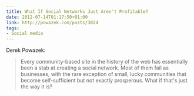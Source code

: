 ```yaml
---
title: What If Social Networks Just Aren't Profitable?
date: 2012-07-14T01:17:50+01:00
link: http://powazek.com/posts/3024
tags:
- Social media
---
```

Derek Powazek:

> Every community-based site in the history of the web has essentially been a stab at creating a social network. Most of them fail as businesses, with the rare exception of small, lucky communities that become self-sufficient but not exactly prosperous. What if that's just the way it is?
